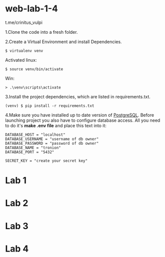 # web-lab-1-4
t.me/crinitus_vulpi

1.Clone the code into a fresh folder.

2.Create a Virtual Environment and install Dependencies.
    
    $ virtualenv venv
    
Activated linux: 
    
    $ source venv/bin/activate

Win:
    
    > .\venv\scripts\activate
    
3.Install the project dependencies, which are listed in requirements.txt.
    
    (venv) $ pip install -r requirements.txt
    
4.Make sure you have installed up to date version of [PostgreSQL](https://www.postgresql.org/download/).
Before launching project you also have to configure database access. 
All you need to do it's **make .env file** and place this text into it:

    DATABASE_HOST = "localhost"
    DATABASE_USERNAME = "username of db owner"
    DATABASE_PASSWORD = "password of db owner"
    DATABASE_NAME = "tronion"
    DATABASE_PORT = "5432"

    SECRET_KEY = "create your secret key"

# Lab 1

# Lab 2

# Lab 3

# Lab 4


